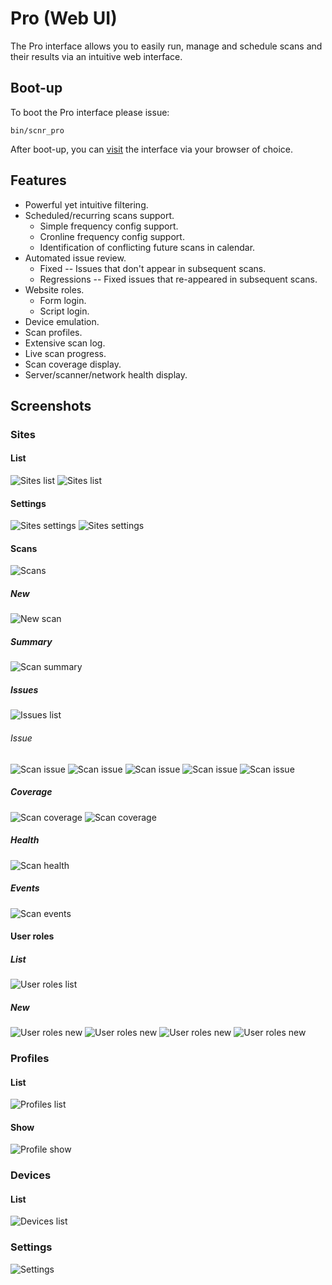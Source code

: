 # Pro (Web UI)

The Pro interface allows you to easily run, manage and schedule scans and their 
results via an intuitive web interface.

## Boot-up

To boot the Pro interface please issue:

```
bin/scnr_pro
```

After boot-up, you can [visit](http://localhost:9292) the interface via your
browser of choice.

## Features

* Powerful yet intuitive filtering.
* Scheduled/recurring scans support.
  * Simple frequency config support.
  * Cronline frequency config support.
  * Identification of conflicting future scans in calendar.
* Automated issue review.
  * Fixed -- Issues that don't appear in subsequent scans.
  * Regressions -- Fixed issues that re-appeared in subsequent scans.
* Website roles.
  * Form login.
  * Script login.
* Device emulation.
* Scan profiles.
* Extensive scan log.
* Live scan progress.
* Scan coverage display.
* Server/scanner/network health display.

## Screenshots

### Sites

#### List
![Sites list](screenshots/Screenshot_20220504_082733.png)
![Sites list](screenshots/Screenshot_20220504_083434.png)

#### Settings
![Sites settings](screenshots/Screenshot_20220504_082801.png)
![Sites settings](screenshots/Screenshot_20220504_082829.png)

#### Scans
![Scans](screenshots/Screenshot_20220504_082949.png)

##### New
![New scan](screenshots/Screenshot_20220504_083006.png)

##### Summary
![Scan summary](screenshots/Screenshot_20220504_083050.png)

##### Issues
![Issues list](screenshots/Screenshot_20220329_123849.png)

###### Issue
![Scan issue](screenshots/Screenshot_20220504_083144.png)
![Scan issue](screenshots/Screenshot_20220504_083154.png)
![Scan issue](screenshots/Screenshot_20220504_083210.png)
![Scan issue](screenshots/Screenshot_20220504_083243.png)
![Scan issue](screenshots/Screenshot_20220504_083304.png)

##### Coverage
![Scan coverage](screenshots/Screenshot_20220504_083104.png)
![Scan coverage](screenshots/Screenshot_20220504_083509.png)

##### Health
![Scan health](screenshots/Screenshot_20220504_083113.png)

##### Events
![Scan events](screenshots/Screenshot_20220504_083127.png)

#### User roles

##### List
![User roles list](screenshots/Screenshot_20220504_082852.png)

##### New
![User roles new](screenshots/Screenshot_20220504_082906.png)
![User roles new](screenshots/Screenshot_20220504_082914.png)
![User roles new](screenshots/Screenshot_20220504_082926.png)
![User roles new](screenshots/Screenshot_20220504_082934.png)

### Profiles

#### List
![Profiles list](screenshots/Screenshot_20220504_083319.png)

#### Show
![Profile show](screenshots/Screenshot_20220504_083330.png)

### Devices

#### List
![Devices list](screenshots/Screenshot_20220504_083347.png)

### Settings
![Settings](screenshots/Screenshot_20220504_083407.png)
